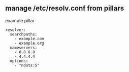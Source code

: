 ## manage /etc/resolv.conf from pillars 

example pillar

```
resolver:
  searchpaths:
    - example.com
    - example.org
  nameservers:
    - 8.8.8.8
    - 4.4.4.4
  options:
    - "ndots:5"
```
